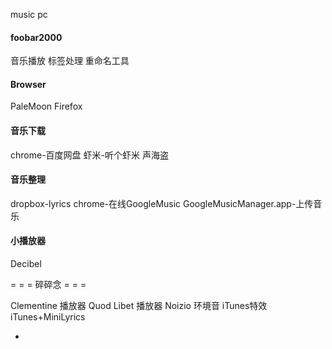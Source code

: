 
music pc

#### foobar2000
音乐播放 标签处理 重命名工具

#### Browser
PaleMoon
Firefox

#### 音乐下载
chrome-百度网盘
虾米-听个虾米 声海盗

#### 音乐整理
dropbox-lyrics
chrome-在线GoogleMusic
GoogleMusicManager.app-上传音乐

#### 小播放器
Decibel


= = = 碎碎念 = = =

Clementine 播放器
Quod Libet 播放器
Noizio 环境音
iTunes特效
iTunes+MiniLyrics

-
